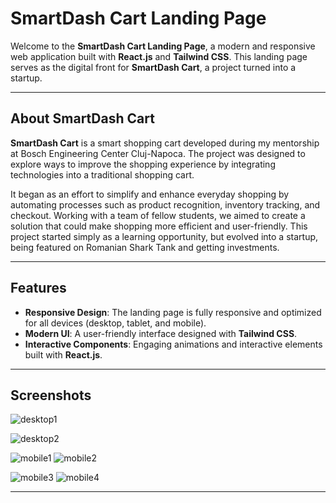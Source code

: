 # SmartDash Cart Landing Page

Welcome to the **SmartDash Cart Landing Page**, a modern and responsive web application built with **React.js** and **Tailwind CSS**. This landing page serves as the digital front for **SmartDash Cart**, a project turned into a startup.

---

## About SmartDash Cart

**SmartDash Cart** is a smart shopping cart developed during my mentorship at Bosch Engineering Center Cluj-Napoca. The project was designed to explore ways to improve the shopping experience by integrating technologies into a traditional shopping cart.

It began as an effort to simplify and enhance everyday shopping by automating processes such as product recognition, inventory tracking, and checkout. Working with a team of fellow students, we aimed to create a solution that could make shopping more efficient and user-friendly. This project started simply as a learning opportunity, but evolved into a startup, being featured on Romanian Shark Tank and getting investments.

---

## Features

- **Responsive Design**: The landing page is fully responsive and optimized for all devices (desktop, tablet, and mobile).
- **Modern UI**: A user-friendly interface designed with **Tailwind CSS**.
- **Interactive Components**: Engaging animations and interactive elements built with **React.js**.

---

## Screenshots

![desktop1](https://github.com/user-attachments/assets/9a42675f-b0a9-4517-a222-8cf7640517e5)

![desktop2](https://github.com/user-attachments/assets/dc10264c-1e81-4a12-a4c5-f4dfae8ce219)
  
![mobile1](https://github.com/user-attachments/assets/97ef2640-0635-492e-9388-7adc0e607b34)
![mobile2](https://github.com/user-attachments/assets/58d514aa-a35e-4ffe-900d-d9fbb9af2b37)

![mobile3](https://github.com/user-attachments/assets/50de3d2a-f319-4195-a49a-4750e0017e43)
![mobile4](https://github.com/user-attachments/assets/dbca3ea7-ffc2-4855-9293-0b40ae12219a)

---
